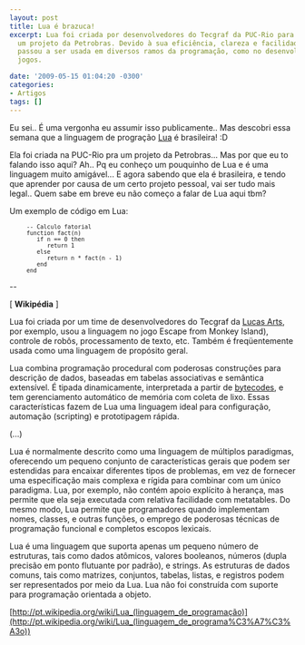```yaml
---
layout: post
title: Lua é brazuca!
excerpt: Lua foi criada por desenvolvedores do Tecgraf da PUC-Rio para ser usada em
  um projeto da Petrobras. Devido à sua eficiência, clareza e facilidade de aprendizado,
  passou a ser usada em diversos ramos da programação, como no desenvolvimento de
  jogos.

date: '2009-05-15 01:04:20 -0300'
categories:
- Artigos
tags: []
---
```

Eu sei.. É uma vergonha eu assumir isso publicamente.. Mas descobri essa semana que a linguagem de progração [Lua](http://lua.org) é brasileira! :D

Ela foi criada na PUC-Rio pra um projeto da Petrobras... Mas por que eu to falando isso aqui? Ah.. Pq eu conheço um pouquinho de Lua e é uma linguagem muito amigável... E agora sabendo que ela é brasileira, e tendo que aprender por causa de um certo projeto pessoal, vai ser tudo mais legal.. Quem sabe em breve eu não começo a falar de Lua aqui tbm?

Um exemplo de código em Lua:

<pre class="source-lua" style="padding-left: 30px;"><span style="font-size: small;"><span class="kw1">-- Calculo fatorial
function</span> fact<span class="br0">(</span>n<span class="br0">)</span>
   <span class="kw1">if</span> n == <span class="nu0">0</span> <span class="kw1">then</span>
      <span class="kw1">return</span> <span class="nu0">1</span>
   <span class="kw1">else</span>
      <span class="kw1">return</span> n * fact<span class="br0">(</span>n - <span class="nu0">1</span><span class="br0">)</span>
   <span class="kw1">end</span>
<span class="kw1">end</span></span></pre>
--

[ <strong>Wikipédia</strong> ]

Lua foi criada por um time de desenvolvedores do <span class="removed_link" title="http://www.tecgraf.puc-rio.br/">Tecgraf</span> da [Lucas Arts](http://www.lucasarts.com/), por exemplo, usou a linguagem no jogo Escape from Monkey Island), controle de robôs, processamento de texto, etc. Também é freqüentemente usada como uma linguagem de propósito geral.

Lua combina programação procedural com poderosas construções para descrição de dados, baseadas em tabelas associativas e semântica extensível. É tipada dinamicamente, interpretada a partir de [bytecodes](http://pt.wikipedia.org/wiki/Bytecode), e tem gerenciamento automático de memória com coleta de lixo. Essas características fazem de Lua uma linguagem ideal para configuração, automação (scripting) e prototipagem rápida.

(...)

Lua é normalmente descrito como uma linguagem de múltiplos paradigmas, oferecendo um pequeno conjunto de características gerais que podem ser estendidas para encaixar diferentes tipos de problemas, em vez de fornecer uma especificação mais complexa e rígida para combinar com um único paradigma. Lua, por exemplo, não contém apoio explícito à herança, mas permite que ela seja executada com relativa facilidade com metatables. Do mesmo modo, Lua permite que programadores quando implementam nomes, classes, e outras funções, o emprego de poderosas técnicas de programação funcional e completos escopos lexicais.

Lua é uma linguagem que suporta apenas um pequeno número de estruturas, tais como dados atômicos, valores booleanos, números (dupla precisão em ponto flutuante por padrão), e strings. As estruturas de dados comuns, tais como matrizes, conjuntos, tabelas, listas, e registros podem ser representados por meio da Lua. Lua não foi construída com suporte para programação orientada a objeto.

[http://pt.wikipedia.org/wiki/Lua_(linguagem_de_programação)](http://pt.wikipedia.org/wiki/Lua_(linguagem_de_programa%C3%A7%C3%A3o))

